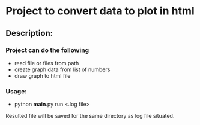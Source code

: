 Project to convert data to plot in html
=======================================

Description:
------------


### Project can do the following
 - read file or files from path
 - create graph data from list of numbers
 - draw graph to html file
 
### Usage:
 - python __main__.py run <.log file>

Resulted file will be saved for the same directory as log file situated.